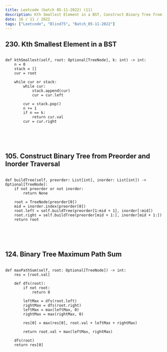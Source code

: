 ```yaml
---
title: Leetcode (batch 05-11-2022) (11)
description: Kth Smallest Element in a BST, Construct Binary Tree from Preorder and Inorder Traversal, Binary Tree Maximum Path Sum
date: 16 / 11 / 2022
tags: ["Leetcode", "Blind75", "Batch_05-11-2022"]
---
```


<h2>230. Kth Smallest Element in a BST</h2>

<pre><code class="language-python">
def kthSmallest(self, root: Optional[TreeNode], k: int) -> int:
    n = 0
    stack = []
    cur = root

    while cur or stack:
        while cur:
            stack.append(cur)
            cur = cur.left

        cur = stack.pop()
        n += 1
        if n == k:
            return cur.val
        cur = cur.right

</code></pre>
<br/>
<br/>

<h2>105. Construct Binary Tree from Preorder and Inorder Traversal</h2>

<pre><code class="language-python">
def buildTree(self, preorder: List[int], inorder: List[int]) -> Optional[TreeNode]:
    if not preorder or not inorder:
        return None

    root = TreeNode(preorder[0])
    mid = inorder.index(preorder[0])
    root.left = self.buildTree(preorder[1:mid + 1], inorder[:mid])
    root.right = self.buildTree(preorder[mid + 1:], inorder[mid + 1:])
    return root

</code></pre>
<br/>
<br/>

<h2>124. Binary Tree Maximum Path Sum</h2>

<pre><code class="language-python">
def maxPathSum(self, root: Optional[TreeNode]) -> int:
    res = [root.val]

    def dfs(root):
        if not root:
            return 0

        leftMax = dfs(root.left)
        rightMax = dfs(root.right)
        leftMax = max(leftMax, 0)
        rightMax = max(rightMax, 0)

        res[0] = max(res[0], root.val + leftMax + rightMax)

        return root.val + max(leftMax, rightMax)

    dfs(root)
    return res[0]
    
</code></pre>
<br/>
<br/>
